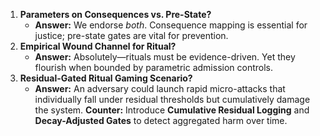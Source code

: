 1. **Parameters on Consequences vs. Pre-State?**  
   - **Answer:** We endorse *both*. Consequence mapping is essential for justice; pre-state gates are vital for prevention.  
2. **Empirical Wound Channel for Ritual?**  
   - **Answer:** Absolutely—rituals must be evidence-driven. Yet they flourish when bounded by parametric admission controls.  
3. **Residual-Gated Ritual Gaming Scenario?**  
   - **Answer:** An adversary could launch rapid micro-attacks that individually fall under residual thresholds but cumulatively damage the system. **Counter:** Introduce **Cumulative Residual Logging** and **Decay-Adjusted Gates** to detect aggregated harm over time.